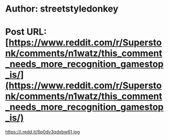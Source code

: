# Author: streetstyledonkey
# Post URL: [https://www.reddit.com/r/Superstonk/comments/n1watz/this_comment_needs_more_recognition_gamestop_is/](https://www.reddit.com/r/Superstonk/comments/n1watz/this_comment_needs_more_recognition_gamestop_is/)


https://i.redd.it/6p0dv3qdxbw61.jpg